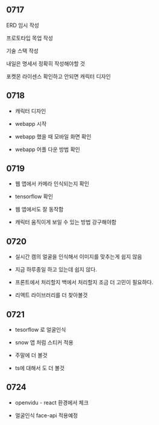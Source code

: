 ## 0717

ERD 임시 작성

프로토타입 목업 작성

기술 스택 작성

내일은 명세서 정확히 작성해야할 것

포켓몬 라이센스 확인하고 안되면 캐릭터 디자인

## 0718

- 캐릭터 디자인

- webapp 시작

- webapp 했을 때 모바일 화면 확인

- webapp 어플 다운 방법 확인

## 0719

- 웹 앱에서 카메라 인식되는지 확인

- tensorflow 확인

- 웹 앱에서도 잘 동작함

- 캐릭터 움직이게 보일 수 있는 방법 강구해야함

## 0720

- 실시간 캠의 얼굴을 인식해서 이미지를 맞추는게 쉽지 않음

- 지금 하루종일 하고 있는데 쉽지 않다.

- 프론트에서 처리할지 백에서 처리할지 조금 더 고민이 필요하다.

- 리액트 라이브러리를 더 찾아볼것

## 0721

- tesorflow 로 얼굴인식

- snow 앱 처럼 스티커 적용

- 주말에 더 볼것

- ts에 대해서 도 더 볼것

## 0724



- openvidu - react 환경에서 체크

- 얼굴인식 face-api 적용예정
